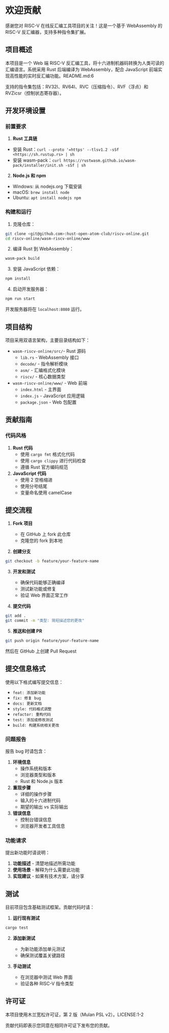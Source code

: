 # 欢迎贡献

感谢您对 RISC-V 在线反汇编工具项目的关注！这是一个基于 WebAssembly 的 RISC-V 反汇编器，支持多种指令集扩展。

## 项目概述

本项目是一个 Web 端 RISC-V 反汇编工具，将十六进制机器码转换为人类可读的汇编语言。系统采用 Rust 后端编译为 WebAssembly，配合 JavaScript 前端实现高性能的实时反汇编功能。README.md:6

支持的指令集包括：RV32I、RV64I、RVC（压缩指令）、RVF（浮点）和 RVZicsr（控制状态寄存器）。

## 开发环境设置

### 前置要求

1. **Rust 工具链**

- 安装 Rust：`curl --proto '=https' --tlsv1.2 -sSf <https://sh.rustup.rs> | sh`
- 安装 wasm-pack：`curl https://rustwasm.github.io/wasm-pack/installer/init.sh -sSf | sh`

2. **Node.js 和 npm**

- Windows: 从 nodejs.org 下载安装
- macOS: `brew install node`
- Ubuntu: `apt install nodejs npm`

### 构建和运行

1. 克隆仓库：

```bash
git clone <git@github.com>:hust-open-atom-club/riscv-online.git  
cd riscv-online/wasm-riscv-online/www
```

2. 编译 Rust 到 WebAssembly：

```bash
wasm-pack build
```

3. 安装 JavaScript 依赖：

```bash
npm install
```

4. 启动开发服务器：

```bash
npm run start
```

开发服务器将在 `localhost:8080` 运行。

## 项目结构

项目采用双语言架构，主要目录结构如下：

- `wasm-riscv-online/src/`- Rust 源码
  - `lib.rs` - WebAssembly 接口
  - `decode/` - 指令解析模块
  - `asm/` - 汇编格式化模块
  - `riscv/` - 核心数据类型
- `wasm-riscv-online/www/` - Web 前端
  - `index.html` - 主界面
  - `index.js` - JavaScript 应用逻辑
  - `package.json` - Web 包配置

## 贡献指南

### 代码风格

1. **Rust 代码**
   - 使用  `cargo fmt` 格式化代码
   - 使用 `cargo clippy` 进行代码检查
   - 遵循 Rust 官方编码规范
2. **JavaScript 代码**
   - 使用 2 空格缩进
   - 使用分号结尾
   - 变量命名使用 camelCase

## 提交流程

1. **Fork 项目**

   - 在 GitHub 上 fork 此仓库
   - 克隆您的 fork 到本地
2. **创建分支**

```bash
git checkout -b feature/your-feature-name
```

3. **开发和测试**

   - 确保代码能够正确编译
   - 测试新功能或修复
   - 验证 Web 界面正常工作
4. **提交代码**

```bash
git add .  
git commit -m "类型: 简短描述您的更改"
```

5. **推送和创建 PR**

```bash
git push origin feature/your-feature-name
```

然后在 GitHub 上创建 Pull Request

## 提交信息格式

使用以下格式编写提交信息：

- `feat: 添加新功能`
- `fix: 修复 bug`
- `docs: 更新文档`
- `style: 代码格式调整`
- `refactor: 重构代码`
- `test: 添加或修改测试`
- `build: 构建系统相关更改`

### 问题报告

报告 bug 时请包含：

1. **环境信息**
   - 操作系统和版本
   - 浏览器类型和版本
   - Rust 和 Node.js 版本
2. **重现步骤**
   - 详细的操作步骤
   - 输入的十六进制代码
   - 期望的输出 vs 实际输出
3. **错误信息**
   - 控制台错误信息
   - 浏览器开发者工具信息

### 功能请求

提出新功能时请说明：

1. **功能描述** - 清楚地描述所需功能
2. **使用场景** - 解释为什么需要此功能
3. **实现建议** - 如果有技术方案，请分享

## 测试

目前项目包含基础测试框架。贡献代码时请：

1. **运行现有测试**

```bash
cargo test
```

2. **添加新测试**

   - 为新功能添加单元测试
   - 确保测试覆盖关键路径
3. **手动测试**

   - 在浏览器中测试 Web 界面
   - 验证各种 RISC-V 指令类型

## 许可证

本项目使用木兰宽松许可证，第 2 版（Mulan PSL v2）。LICENSE:1-2

贡献代码即表示您同意在相同许可证下发布您的贡献。
